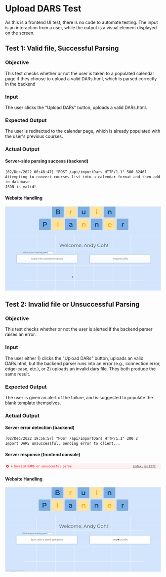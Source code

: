 # Upload DARS Test
As this is a frontend UI test, there is no code to automate testing. The input is an interaction from a user, while the output is a visual element displayed on the screen.


## Test 1: Valid file, Successful Parsing

### Objective

This test checks whether or not the user is taken to a populated calendar page if they choose to upload a valid DARs.html, which is parsed correctly in the backend

### Input

The user clicks the "Upload DARs" button, uploads a valid DARs.html.

### Expected Output

The user is redirected to the calendar page, which is already populated with the user's previous courses.


### Actual Output
#### Server-side parsing success (backend)
```
[02/Dec/2022 00:48:47] "POST /api/importDars HTTP/1.1" 500 82461
Attempting to convert courses list into a calendar format and then add to database
JSON is valid!
```
#### Website Handling

![GIF of valid parsing](valid_dars.gif)

## Test 2: Invalid file or Unsuccessful Parsing

### Objective

This test checks whether or not the user is alerted if the backend parser raises an error.

### Input

The user either 1) clicks the "Upload DARs" button, uploads an valid DARs.html, but the backend parser runs into an error (e.g., connection error, edge-case, etc.), or 2) uploads an invalid dars file. They both produce the same result.

### Expected Output

The user is given an alert of the failure, and is suggested to populate the blank template themselves.

### Actual Output
#### Server error detection (backend)
```
[02/Dec/2022 19:56:57] "POST /api/importDars HTTP/1.1" 200 2
Import DARS unsuccessful. Sending error to client...
```
#### Server response (frontend console)
![GIF of invalid parsing](invalid_server_response.png)
#### Website Handling
![GIF of invalid parsing](invalid_dars.gif)
